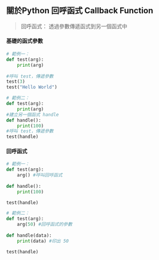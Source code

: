 ## 關於Python 回呼函式 Callback Function
> 回呼函式： 透過參數傳遞函式到另一個函式中

#### 基礎的函式參數
```python
# 範例一：
def test(arg):
    print(arg)
    
#呼叫 test，傳遞參數
test(3)
test("Hello World")
```
```python
# 範例二：
def test(arg):
    print(arg)
#建立另一個函式 handle
def handle():
    print(100)
#呼叫 test，傳遞參數
test(handle)
```

#### 回呼函式
```python
# 範例一：
def test(arg):
    arg() #呼叫回呼函式
    
def handle():
    print(100)

test(handle)
```
```python
# 範例二：
def test(arg):
    arg(50) #回呼函式的參數
    
def handle(data):
    print(data) #印出 50

test(handle)
```
